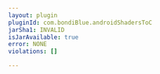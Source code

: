 ```yaml
---
layout: plugin
pluginId: com.bondiBlue.androidShadersToC
jarSha1: INVALID
isJarAvailable: true
error: NONE
violations: []

---
```

